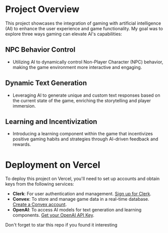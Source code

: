 # Project Overview

This project showcases the integration of gaming with artificial intelligence (AI) to enhance the user experience and game functionality. My goal was to explore three  ways gaming can elevate AI's capabilities:

## NPC Behavior Control

- Utilizing AI to dynamically control Non-Player Character (NPC) behavior, making the game environment more interactive and engaging.

## Dynamic Text Generation

- Leveraging AI to generate unique and custom text responses based on the current state of the game, enriching the storytelling and player immersion.

## Learning and Incentivization

- Introducing a learning component within the game that incentivizes positive gaming habits and strategies through AI-driven feedback and rewards.

# Deployment on Vercel

To deploy this project on Vercel, you'll need to set up accounts and obtain keys from the following services:

- **Clerk**: For user authentication and management. [Sign up for Clerk](https://clerk.dev).
- **Convex**: To store and manage game data in a real-time database. [Create a Convex account](https://www.convex.dev).
- **OpenAI**: To access AI models for text generation and learning components. [Get your OpenAI API Key](https://openai.com).

Don't forget to star this repo if you found it interesting